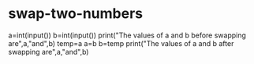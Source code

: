 # swap-two-numbers 
a=int(input())
b=int(input())
print("The values of a and b before swapping are",a,"and",b)
temp=a 
a=b 
b=temp 
print("The values of a and b after swapping are",a,"and",b)
